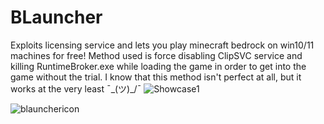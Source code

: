 # BLauncher
Exploits licensing service and lets you play minecraft bedrock on win10/11 machines for free!
Method used is force disabling ClipSVC service and killing RuntimeBroker.exe while loading the game in order to get into the game without the trial. I know that this method isn't perfect at all, but it works at the very least ¯\_(ツ)_/¯
![Showcase1](https://user-images.githubusercontent.com/98420586/163865008-9b5fc731-7a3f-467d-90f6-0cb31f2ce6af.png)

![blaunchericon](https://user-images.githubusercontent.com/98420586/163865048-1ff90f39-f321-4f20-99f7-520772f42267.png)
